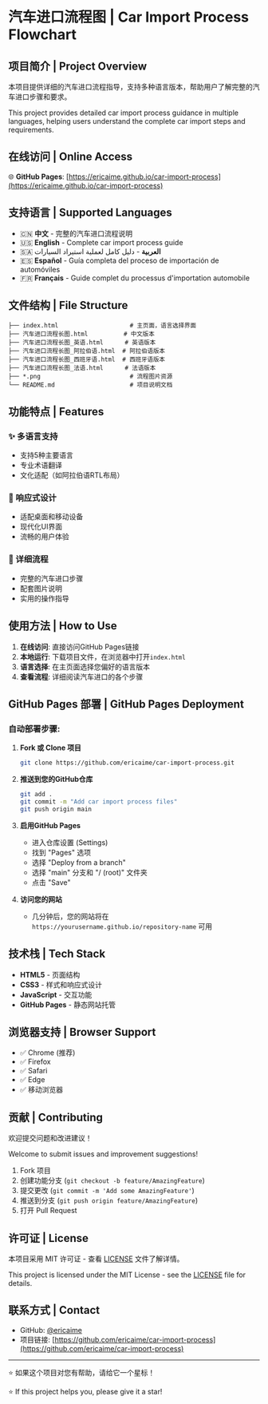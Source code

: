 # 汽车进口流程图 | Car Import Process Flowchart

## 项目简介 | Project Overview

本项目提供详细的汽车进口流程指导，支持多种语言版本，帮助用户了解完整的汽车进口步骤和要求。

This project provides detailed car import process guidance in multiple languages, helping users understand the complete car import steps and requirements.

## 在线访问 | Online Access

🌐 **GitHub Pages**: [https://ericaime.github.io/car-import-process](https://ericaime.github.io/car-import-process)

## 支持语言 | Supported Languages

- 🇨🇳 **中文** - 完整的汽车进口流程说明
- 🇺🇸 **English** - Complete car import process guide
- 🇸🇦 **العربية** - دليل كامل لعملية استيراد السيارات
- 🇪🇸 **Español** - Guía completa del proceso de importación de automóviles
- 🇫🇷 **Français** - Guide complet du processus d'importation automobile

## 文件结构 | File Structure

```
├── index.html                    # 主页面，语言选择界面
├── 汽车进口流程长图.html          # 中文版本
├── 汽车进口流程长图_英语.html      # 英语版本
├── 汽车进口流程长图_阿拉伯语.html  # 阿拉伯语版本
├── 汽车进口流程长图_西班牙语.html  # 西班牙语版本
├── 汽车进口流程长图_法语.html      # 法语版本
├── *.png                         # 流程图片资源
└── README.md                     # 项目说明文档
```

## 功能特点 | Features

### ✨ 多语言支持
- 支持5种主要语言
- 专业术语翻译
- 文化适配（如阿拉伯语RTL布局）

### 📱 响应式设计
- 适配桌面和移动设备
- 现代化UI界面
- 流畅的用户体验

### 🎯 详细流程
- 完整的汽车进口步骤
- 配套图片说明
- 实用的操作指导

## 使用方法 | How to Use

1. **在线访问**: 直接访问GitHub Pages链接
2. **本地运行**: 下载项目文件，在浏览器中打开`index.html`
3. **语言选择**: 在主页面选择您偏好的语言版本
4. **查看流程**: 详细阅读汽车进口的各个步骤

## GitHub Pages 部署 | GitHub Pages Deployment

### 自动部署步骤:

1. **Fork 或 Clone 项目**
   ```bash
   git clone https://github.com/ericaime/car-import-process.git
   ```

2. **推送到您的GitHub仓库**
   ```bash
   git add .
   git commit -m "Add car import process files"
   git push origin main
   ```

3. **启用GitHub Pages**
   - 进入仓库设置 (Settings)
   - 找到 "Pages" 选项
   - 选择 "Deploy from a branch"
   - 选择 "main" 分支和 "/ (root)" 文件夹
   - 点击 "Save"

4. **访问您的网站**
   - 几分钟后，您的网站将在 `https://yourusername.github.io/repository-name` 可用

## 技术栈 | Tech Stack

- **HTML5** - 页面结构
- **CSS3** - 样式和响应式设计
- **JavaScript** - 交互功能
- **GitHub Pages** - 静态网站托管

## 浏览器支持 | Browser Support

- ✅ Chrome (推荐)
- ✅ Firefox
- ✅ Safari
- ✅ Edge
- ✅ 移动浏览器

## 贡献 | Contributing

欢迎提交问题和改进建议！

Welcome to submit issues and improvement suggestions!

1. Fork 项目
2. 创建功能分支 (`git checkout -b feature/AmazingFeature`)
3. 提交更改 (`git commit -m 'Add some AmazingFeature'`)
4. 推送到分支 (`git push origin feature/AmazingFeature`)
5. 打开 Pull Request

## 许可证 | License

本项目采用 MIT 许可证 - 查看 [LICENSE](LICENSE) 文件了解详情。

This project is licensed under the MIT License - see the [LICENSE](LICENSE) file for details.

## 联系方式 | Contact

- GitHub: [@ericaime](https://github.com/ericaime)
- 项目链接: [https://github.com/ericaime/car-import-process](https://github.com/ericaime/car-import-process)

---

⭐ 如果这个项目对您有帮助，请给它一个星标！

⭐ If this project helps you, please give it a star!